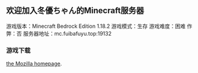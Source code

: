 ## 欢迎加入冬優ちゃん的Minecraft服务器

游戏版本：Minecraft Bedrock Edition 1.18.2
游戏模式：生存
游戏难度：困难
作弊：否
服务器地址：mc.fuibafuyu.top:19132

### 游戏下载

<a href="https://www.mozilla.org/en-US/">the Mozilla homepage</a>.
